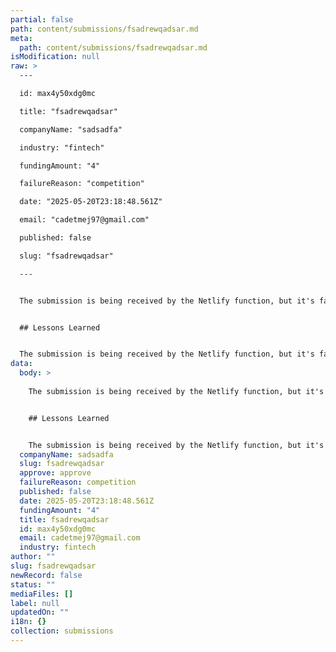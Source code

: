 ```yaml
---
partial: false
path: content/submissions/fsadrewqadsar.md
meta:
  path: content/submissions/fsadrewqadsar.md
isModification: null
raw: >
  ---

  id: max4y50xdg0mc

  title: "fsadrewqadsar"

  companyName: "sadsadfa"

  industry: "fintech"

  fundingAmount: "4"

  failureReason: "competition"

  date: "2025-05-20T23:18:48.561Z"

  email: "cadetmej97@gmail.com"

  published: false

  slug: "fsadrewqadsar"

  ---


  The submission is being received by the Netlify function, but it's failing to save to GitHub, which is why it's not showing up in the CMS. This is likely due to incomplete Netlify Git Gateway configuration.


  ## Lessons Learned


  The submission is being received by the Netlify function, but it's failing to save to GitHub, which is why it's not showing up in the CMS. This is likely due to incomplete Netlify Git Gateway configuration.
data:
  body: >
    
    The submission is being received by the Netlify function, but it's failing to save to GitHub, which is why it's not showing up in the CMS. This is likely due to incomplete Netlify Git Gateway configuration.


    ## Lessons Learned


    The submission is being received by the Netlify function, but it's failing to save to GitHub, which is why it's not showing up in the CMS. This is likely due to incomplete Netlify Git Gateway configuration.
  companyName: sadsadfa
  slug: fsadrewqadsar
  approve: approve
  failureReason: competition
  published: false
  date: 2025-05-20T23:18:48.561Z
  fundingAmount: "4"
  title: fsadrewqadsar
  id: max4y50xdg0mc
  email: cadetmej97@gmail.com
  industry: fintech
author: ""
slug: fsadrewqadsar
newRecord: false
status: ""
mediaFiles: []
label: null
updatedOn: ""
i18n: {}
collection: submissions
---
```

